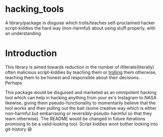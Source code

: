# hacking_tools
A library/package in disguise which trolls/teaches self-proclaimed hacker script-kiddies the hard way (non-harmful) about using stuff properly, with an understanding

# Introduction
This library is aimed towards reduction in the number of illiterate(literally) often malicious script-kiddies by teaching them or [trolling](https://www.urbandictionary.com/define.php?term=Trolling) them otherwise, teaching them to be honest and responsible about their decisions.  
Perhaps 

This package would be disguised and marketed as an omnipotent hacking tool which can help in hacking anything from your ex's Instagram to NASA likewise, giving them pseudo-functionality to momentarily believe that the tool works and then pulling out the bait (some creative way which is either non-harmful but embarrasing or reversibly-pseudo-harmful so that they learn otherwise).
The README would be changed in future iterations promising to be a valid-looking tool. Script kiddies wont bother looking into git-history :smile:

